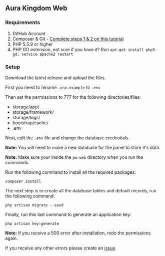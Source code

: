 ## Aura Kingdom Web

### Requirements
1. GitHub Account
2. Composer & Git - [Complete steps 1 & 2 on this tutorial](https://www.digitalocean.com/community/tutorials/how-to-install-and-use-composer-on-ubuntu-14-04)
3. PHP 5.5.9 or higher
4. PHP GD extension, not sure if you have it? Run `apt-get install php5-gd; service apache2 restart`

### Setup

Download the latest release and upload the files.

First you need to rename `.env.example` to `.env`

Then set the permissions to 777 for the following directories/files:

- storage/app/
- storage/framework/
- storage/logs/
- bootstrap/cache/
- .env

Next, edit the `.env` file and change the database credentials.

**Note:** You will need to make a new database for the panel to store it's data.

**Note:** Make sure your inside the `pw-web` directory when you run the commands.

Run the following command to install all the required packages:
````
composer install
````

The next step is to create all the database tables and default records, run the following command:
````
php artisan migrate --seed
````

Finally, run this last command to generate an application key:
````
php artisan key:generate
````

**Note:** If you receive a 500 error after installation, redo the permissions again.

If you receive any other errors please create an [issue](https://github.com/huludini/aura-kingdom-web/issues).